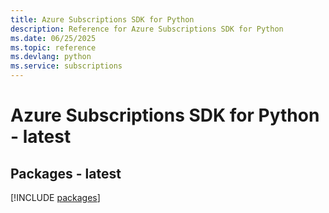 ```yaml
---
title: Azure Subscriptions SDK for Python
description: Reference for Azure Subscriptions SDK for Python
ms.date: 06/25/2025
ms.topic: reference
ms.devlang: python
ms.service: subscriptions
---
```

# Azure Subscriptions SDK for Python - latest
## Packages - latest
[!INCLUDE [packages](subscriptions-index.md)]